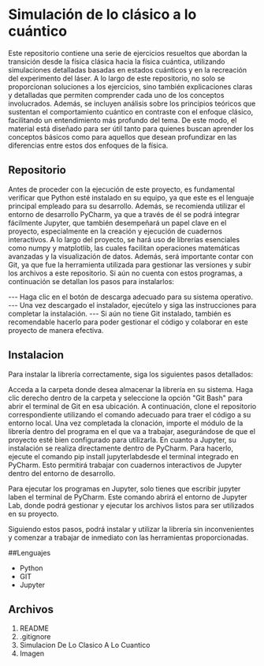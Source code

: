 # Simulación de lo clásico a lo cuántico

Este repositorio contiene una serie de ejercicios resueltos que abordan la transición desde la física clásica hacia la física cuántica, utilizando simulaciones detalladas basadas en estados cuánticos y en la recreación del experimento del láser. A lo largo de este repositorio, no solo se proporcionan soluciones a los ejercicios, sino también explicaciones claras y detalladas que permiten comprender cada uno de los conceptos involucrados. Además, se incluyen análisis sobre los principios teóricos que sustentan el comportamiento cuántico en contraste con el enfoque clásico, facilitando un entendimiento más profundo del tema. De este modo, el material está diseñado para ser útil tanto para quienes buscan aprender los conceptos básicos como para aquellos que desean profundizar en las diferencias entre estos dos enfoques de la física.

## Repositorio

Antes de proceder con la ejecución de este proyecto, es fundamental verificar que Python esté instalado en su equipo, ya que este es el lenguaje principal empleado para su desarrollo. Además, se recomienda utilizar el entorno de desarrollo PyCharm, ya que a través de él se podrá integrar fácilmente Jupyter, que también desempeñará un papel clave en el proyecto, especialmente en la creación y ejecución de cuadernos interactivos. A lo largo del proyecto, se hará uso de librerías esenciales como numpy y matplotlib, las cuales facilitan operaciones matemáticas avanzadas y la visualización de datos. Además, será importante contar con Git, ya que fue la herramienta utilizada para gestionar las versiones y subir los archivos a este repositorio. Si aún no cuenta con estos programas, a continuación se detallan los pasos para instalarlos:

--- Haga clic en el botón de descarga adecuado para su sistema operativo.
--- Una vez descargado el instalador, ejecútelo y siga las instrucciones para completar la instalación.
--- Si aún no tiene Git instalado, también es recomendable hacerlo para poder gestionar el código y colaborar en este proyecto de manera efectiva.

## Instalacion 

Para instalar la librería correctamente, siga los siguientes pasos detallados:

Acceda a la carpeta donde desea almacenar la librería en su sistema.
Haga clic derecho dentro de la carpeta y seleccione la opción "Git Bash" para abrir el terminal de Git en esa ubicación.
A continuación, clone el repositorio correspondiente utilizando el comando adecuado para traer el código a su entorno local.
Una vez completada la clonación, importe el módulo de la librería dentro del programa en el que va a trabajar, asegurándose de que el proyecto esté bien configurado para utilizarla.
En cuanto a Jupyter, su instalación se realiza directamente dentro de PyCharm. Para hacerlo, ejecute el comando pip install jupyterlabdesde el terminal integrado en PyCharm. Esto permitirá trabajar con cuadernos interactivos de Jupyter dentro del entorno de desarrollo.

Para ejecutar los programas en Jupyter, solo tienes que escribir jupyter laben el terminal de PyCharm. Este comando abrirá el entorno de Jupyter Lab, donde podrá gestionar y ejecutar los archivos listos para ser utilizados en su proyecto.

Siguiendo estos pasos, podrá instalar y utilizar la librería sin inconvenientes y comenzar a trabajar de inmediato con las herramientas proporcionadas.

##Lenguajes 

* Python
* GIT
* Jupyter

## Archivos 
1. README
2. .gitignore
3. Simulacion De Lo Clasico A Lo Cuantico
4. Imagen 

